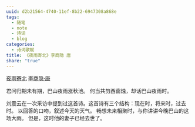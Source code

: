 ```yaml
---
uuid: d2b21564-4740-11ef-8b22-6947308a868e
tags:
  - 随笔
  - note
  - 诗词
  - blog
categories:
  - 诗词歌赋
title: 《夜雨寄北》李商隐 唐
share: "true"
---
```


[夜雨寄北](https://baike.baidu.com/item/%E5%A4%9C%E9%9B%A8%E5%AF%84%E5%8C%97/158693)
[李商隐·唐](2%20Aera/人物/古代/李商隐·唐.md)

君问归期未有期，巴山夜雨涨秋池。
何当共剪西窗烛，却话巴山夜雨时。

刘震云在一次采访中提到过这首诗。这首诗有三个结构：现在时，将来时，过去时。
以回答的口吻，叙述今天的天气。
畅想未来相聚时，与你讲讲今晚巴山的这场大雨。
但是，这时他的妻子已经去世了。
